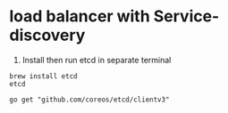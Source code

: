 # load balancer with Service-discovery




1. Install then run etcd in separate terminal

```
brew install etcd
etcd
```

```
go get "github.com/coreos/etcd/clientv3"
```